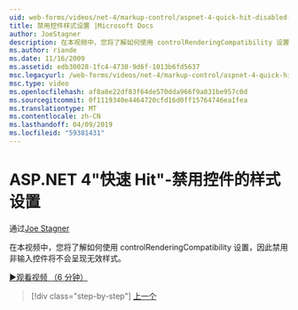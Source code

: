 ```yaml
---
uid: web-forms/videos/net-4/markup-control/aspnet-4-quick-hit-disabled-control-styling
title: 禁用控件样式设置 |Microsoft Docs
author: JoeStagner
description: 在本视频中，您将了解如何使用 controlRenderingCompatibility 设置，因此禁用非输入控件将不会呈现无效样式。
ms.author: riande
ms.date: 11/16/2009
ms.assetid: edb30028-1fc4-4730-9d6f-1013b6fd5637
msc.legacyurl: /web-forms/videos/net-4/markup-control/aspnet-4-quick-hit-disabled-control-styling
msc.type: video
ms.openlocfilehash: af8a8e22df83f64de570dda966f9a831be957c0d
ms.sourcegitcommit: 0f1119340e4464720cfd16d0ff15764746ea1fea
ms.translationtype: MT
ms.contentlocale: zh-CN
ms.lasthandoff: 04/09/2019
ms.locfileid: "59381431"
---
```

# <a name="aspnet-4-quick-hit---disabled-control-styling"></a>ASP.NET 4"快速 Hit"-禁用控件的样式设置

通过[Joe Stagner](https://github.com/JoeStagner)

在本视频中，您将了解如何使用 controlRenderingCompatibility 设置，因此禁用非输入控件将不会呈现无效样式。 

[&#9654;观看视频 （6 分钟）](https://channel9.msdn.com/Blogs/ASP-NET-Site-Videos/aspnet-4-quick-hit-disabled-control-styling)

> [!div class="step-by-step"]
> [上一个](aspnet-4-quick-hit-hidden-field-divs.md)
